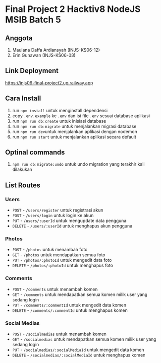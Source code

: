 # Final Project 2 Hacktiv8 NodeJS MSIB Batch 5

## Anggota
1. Maulana Daffa Ardiansyah (INJS-KS06-12)
2. Erin Gunawan (INJS-KS06-03)

## Link Deployment
https://injs06-final-project2.up.railway.app

## Cara Install
1. run `npm install` untuk menginstall dependensi
2. copy `.env.example` ke `.env` dan isi file `.env` sesuai database aplikasi
3. run `npm run db:create` untuk inisiasi database
4. run `npm run db:migrate` untuk menjalankan migrasi database
6. run `npm run dev`untuk menjalankan aplikasi dengan nodemon
7. run `npm run start` untuk menjalankan aplikasi secara default

## Optinal commands
1. `npm run db:migrate:undo` untuk undo migration yang terakhir kali dilakukan

## List Routes
### Users
- `POST` - `/users/register` untuk registrasi akun
- `POST` - `/users/login` untuk login ke akun
- `PUT` - `/users/:userId` untuk mengupdate data pengguna
- `DELETE` - `/users/:userId` untuk menghapus akun pengguna
### Photos
- `POST` - `/photos` untuk menambah foto
- `GET` - `/photos` untuk mendapatkan semua foto
- `PUT` - `/photos/:photoId` untuk mengedit data foto
- `DELETE` - `/photos/:photoId` untuk menghapus foto
### Comments
- `POST` - `/comments` untuk menambah komen
- `GET` - `/comments` untuk mendapatkan semua komen milik user yang sedang login
- `PUT` - `/comments/:commentId` untuk mengedit data komen
- `DELETE` - `/comments/:commentId` untuk menghapus komen
### Social Medias
- `POST` - `/socialmedias` untuk menambah komen
- `GET` - `/socialmedias` untuk mendapatkan semua komen milik user yang sedang login
- `PUT` - `/socialmedias/:socialMediaId` untuk mengedit data komen
- `DELETE` - `/socialmedias/:socialMediaId` untuk menghapus komen
